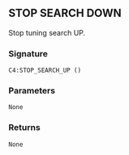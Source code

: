 ## STOP SEARCH DOWN

Stop tuning search UP.


### Signature

`C4:STOP_SEARCH_UP ()`


### Parameters

`None`


### Returns

`None`